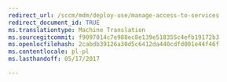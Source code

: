 ```yaml
---
redirect_url: /sccm/mdm/deploy-use/manage-access-to-services
redirect_document_id: TRUE
ms.translationtype: Machine Translation
ms.sourcegitcommit: f9097014c7e988ec8e139e518355c4efb19172b3
ms.openlocfilehash: 2cabdb39126a30d5c6412da440cdfd001e44f46f
ms.contentlocale: pl-pl
ms.lasthandoff: 05/17/2017

---
```


